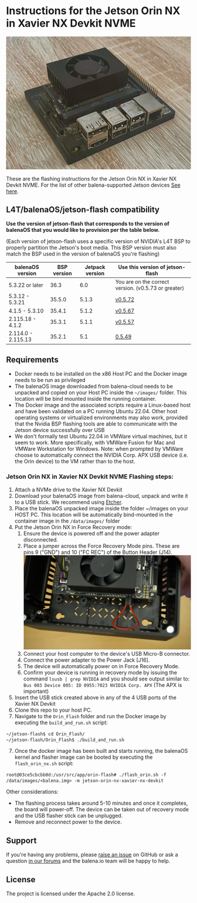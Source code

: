 
# Instructions for the Jetson Orin NX in Xavier NX Devkit NVME

<img src="images/jetson-orin-nx-xavier-nx-devkit.jpg">

These are the flashing instructions for the Jetson Orin NX in Xavier NX Devkit NVME. For the list of other balena-supported Jetson devices [See here](../README.md#instructions).

## L4T/balenaOS/jetson-flash compatibility

**Use the version of jetson-flash that corresponds to the version of balenaOS that you would like to provision per the table below.**

(Each version of jetson-flash uses a specific version of NVIDIA's L4T BSP to properly partition the Jetson's boot media. This BSP version must also match the BSP used in the version of balenaOS you're flashing)

| balenaOS version | BSP version | Jetpack version | Use this version of jetson-flash |
|------------------|-------------|-----------------|----------------------------------|
| 5.3.22 or later     | 36.3        | 6.0             | You are on the correct version. (v0.5.73 or greater)      |
| 5.3.12 - 5.3.21    | 35.5.0        | 5.1.3            | [v0.5.72](https://github.com/balena-os/jetson-flash/tree/v0.5.72) |
| 4.1.5 - 5.3.10   | 35.4.1      | 5.1.2           | [v0.5.67](https://github.com/balena-os/jetson-flash/tree/v0.5.67) |
| 2.115.18 - 4.1.2 | 35.3.1      | 5.1.1           | [v0.5.57](https://github.com/balena-os/jetson-flash/tree/v0.5.57) |
| 2.114.0  - 2.115.13   | 35.2.1      | 5.1    |   [0.5.49](https://github.com/balena-os/jetson-flash/tree/v0.5.49)   |


## Requirements
- Docker needs to be installed on the x86 Host PC and the Docker image needs to be run as privileged
- The balenaOS image downloaded from balena-cloud needs to be unpacked and copied on your Host PC inside the `~/images/` folder. This location will be bind mounted inside the running container.
- The Docker image and the associated scripts require a Linux-based host and have been validated on a PC running Ubuntu 22.04. Other host operating systems or virtualized environments may also work, provided that the Nvidia BSP flashing tools are able to communicate with the Jetson device successfully over USB
- We don't formally test Ubuntu 22.04 in VMWare virtual machines, but it seem to work. More specifically, with VMWare Fusion for Mac and VMWare Workstation for Windows. Note: when prompted by VMWare choose to automatically connect the NVIDIA Corp. APX USB device (i.e. the Orin device) to the VM rather than to the host.

### Jetson Orin NX in Xavier NX Devkit NVME Flashing steps:


1. Attach a NVMe drive to the Xavier NX Devkit
2. Download your balenaOS image from balena-cloud, unpack and write it to a USB stick. We recommend using <a href="https://www.balena.io/etcher">Etcher</a>.
3. Place the balenaOS unpacked image inside the folder ~/images on your HOST PC. This location will be automatically bind-mounted in the container image in the `/data/images/` folder
4. Put the Jetson Orin NX in Force Recovery mode:
   1. Ensure the device is powered off and the power adapter disconnected.
   2. Place a jumper across the Force Recovery Mode pins. These are pins 9 ("GND") and 10 ("FC REC") of the Button Header (J14). <img src="images/jetson-orin-nx-seeed-j4012_recovery.jpg">
   3. Connect your host computer to the device's USB Micro-B connector.
   4. Connect the power adapter to the Power Jack [J16].
   5. The device will automatically power on in Force Recovery Mode.
   6. Confirm your device is running in recovery mode by issuing the command `lsusb | grep NVIDIA` and you should see output similar to: `Bus 003 Device 005: ID 0955:7023 NVIDIA Corp. APX` (The APX is important)
5. Insert the USB stick created above in any of the 4 USB ports of the Xavier NX Devkit
6. Clone this repo to your host PC.
7. Navigate to the `Orin_Flash` folder and run the Docker image by executing the `build_and_run.sh` script:
```
~/jetson-flash$ cd Orin_Flash/
~/jetson-flash/Orin_Flash$ ./build_and_run.sh
```
7. Once the docker image has been built and starts running, the balenaOS kernel and flasher image can be booted by executing the `flash_orin_nx.sh` script:
```
root@03ce5cbcbb0d:/usr/src/app/orin-flash# ./flash_orin.sh -f /data/images/<balena.img> -m jetson-orin-nx-xavier-nx-devkit

```

Other considerations:
- The flashing process takes around 5-10 minutes and once it completes, the board will power-off. The device can be taken out of recovery mode and the USB flasher stick can be unplugged.
- Remove and reconnect power to the device.

## Support

If you're having any problems, please [raise an issue](https://github.com/balena-os/jetson-flash/issues/new) on GitHub or ask a question [in our forums](https://forums.balena.io/c/share-questions-or-issues-about-balena-jetson-flash-which-is-a-tool-that-allows-users-to-flash-balenaos-on-nvidia-jetson-devices/95) and the balena.io team will be happy to help.


License
-------

The project is licensed under the Apache 2.0 license.
